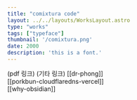 ```yaml
---
title: "comixtura code"
layout: ../../layouts/WorksLayout.astro
type: "works"
tags: ["typeface"]
thumbnail: '/comixtura.png'
date: 2000
description: 'this is a font.'
---
```


(pdf 링크)
(기타 링크)
[[dr-phong]]  
[[porkbun-cloudflaredns-vercel]]  
[[why-obsidian]]